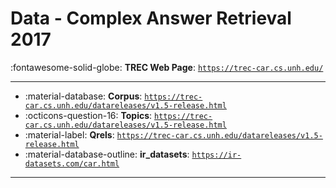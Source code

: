 # Data - Complex Answer Retrieval 2017 

:fontawesome-solid-globe: **TREC Web Page**: [`https://trec-car.cs.unh.edu/`](https://trec-car.cs.unh.edu/)

---

- :material-database: **Corpus**: [`https://trec-car.cs.unh.edu/datareleases/v1.5-release.html`](https://trec-car.cs.unh.edu/datareleases/v1.5-release.html)
- :octicons-question-16: **Topics**: [`https://trec-car.cs.unh.edu/datareleases/v1.5-release.html`](https://trec-car.cs.unh.edu/datareleases/v1.5-release.html)
- :material-label: **Qrels**: [`https://trec-car.cs.unh.edu/datareleases/v1.5-release.html`](https://trec-car.cs.unh.edu/datareleases/v1.5-release.html)
- :material-database-outline: **ir_datasets**: [`https://ir-datasets.com/car.html`](https://ir-datasets.com/car.html)


---

